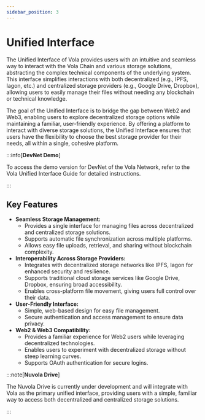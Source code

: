 ```yaml
---
sidebar_position: 3
---
```


# Unified Interface

The Unified Interface of Vola provides users with an intuitive and seamless way to interact with the Vola Chain and various storage solutions, abstracting the complex technical components of the underlying system. This interface simplifies interactions with both decentralized (e.g., IPFS, Iagon, etc.) and centralized storage providers (e.g., Google Drive, Dropbox), allowing users to easily manage their files without needing any blockchain or technical knowledge.

The goal of the Unified Interface is to bridge the gap between Web2 and Web3, enabling users to explore decentralized storage options while maintaining a familiar, user-friendly experience. By offering a platform to interact with diverse storage solutions, the Unified Interface ensures that users have the flexibility to choose the best storage provider for their needs, all within a single, cohesive platform.

:::info[**DevNet Demo**]

To access the demo version for DevNet of the Vola Network, refer to the Vola Unified Interface Guide for detailed instructions.

:::

## Key Features

- **Seamless Storage Management:**
  - Provides a single interface for managing files across decentralized and centralized storage solutions.
  - Supports automatic file synchronization across multiple platforms.
  - Allows easy file uploads, retrieval, and sharing without blockchain complexity.
- **Interoperability Across Storage Providers:**
  - Integrates with decentralized storage networks like IPFS, Iagon for enhanced security and resilience.
  - Supports traditional cloud storage services like Google Drive, Dropbox, ensuring broad accessibility.
  - Enables cross-platform file movement, giving users full control over their data.
- **User-Friendly Interface:**
  - Simple, web-based design for easy file management.
  - Secure authentication and access management to ensure data privacy.
- **Web2 & Web3 Compatibility:**
  - Provides a familiar experience for Web2 users while leveraging decentralized technologies.
  - Enables users to experiment with decentralized storage without steep learning curves.
  - Supports OAuth authentication for secure logins.

:::note[**Nuvola Drive**]

The Nuvola Drive is currently under development and will integrate with Vola as the primary unified interface, providing users with a simple, familiar way to access both decentralized and centralized storage solutions.

:::
